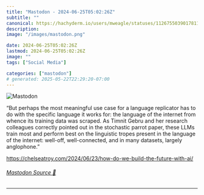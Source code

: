 ```yaml
---
title: "Mastodon - 2024-06-25T05:02:26Z"
subtitle: ""
canonical: https://hachyderm.io/users/mweagle/statuses/112675503901781113
description:
image: "/images/mastodon.png"

date: 2024-06-25T05:02:26Z
lastmod: 2024-06-25T05:02:26Z
image: ""
tags: ["Social Media"]

categories: ["mastodon"]
# generated: 2025-05-22T22:29:20-07:00
---
```

![Mastodon](/images/mastodon.png)

<p>“But perhaps the most meaningful use case for a language replicator has to do with the specific language it works for: the language of the internet from whence its training data was scraped. As Timnit Gebru and her research colleagues correctly pointed out in the stochastic parrot paper, these LLMs train most and perform best on the linguistic tropes present in the language of the internet: well-off, well-connected, and in many datasets, largely anglophone.”</p><p><a href="https://chelseatroy.com/2024/06/23/how-do-we-build-the-future-with-ai/" target="_blank" rel="nofollow noopener noreferrer" translate="no"><span class="invisible">https://</span><span class="ellipsis">chelseatroy.com/2024/06/23/how</span><span class="invisible">-do-we-build-the-future-with-ai/</span></a></p>


###### [Mastodon Source 🐘](https://hachyderm.io/@mweagle/112675503901781113)

___
